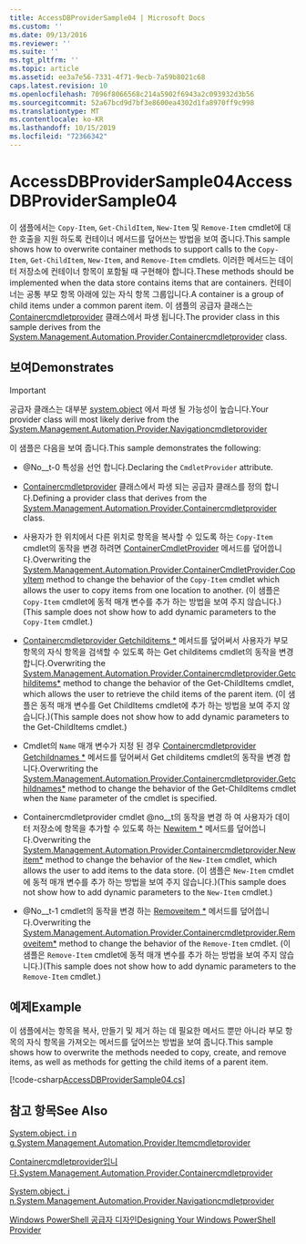 ```yaml
---
title: AccessDBProviderSample04 | Microsoft Docs
ms.custom: ''
ms.date: 09/13/2016
ms.reviewer: ''
ms.suite: ''
ms.tgt_pltfrm: ''
ms.topic: article
ms.assetid: ee3a7e56-7331-4f71-9ecb-7a59b8021c68
caps.latest.revision: 10
ms.openlocfilehash: 7096f8066568c214a5902f6943a2c093932d3b56
ms.sourcegitcommit: 52a67bcd9d7bf3e8600ea4302d1fa8970ff9c998
ms.translationtype: MT
ms.contentlocale: ko-KR
ms.lasthandoff: 10/15/2019
ms.locfileid: "72366342"
---
```

# <a name="accessdbprovidersample04"></a><span data-ttu-id="a40e9-102">AccessDBProviderSample04</span><span class="sxs-lookup"><span data-stu-id="a40e9-102">AccessDBProviderSample04</span></span>

<span data-ttu-id="a40e9-103">이 샘플에서는 `Copy-Item`, `Get-ChildItem`, `New-Item` 및 `Remove-Item` cmdlet에 대 한 호출을 지원 하도록 컨테이너 메서드를 덮어쓰는 방법을 보여 줍니다.</span><span class="sxs-lookup"><span data-stu-id="a40e9-103">This sample shows how to overwrite container methods to support calls to the `Copy-Item`, `Get-ChildItem`, `New-Item`, and `Remove-Item` cmdlets.</span></span> <span data-ttu-id="a40e9-104">이러한 메서드는 데이터 저장소에 컨테이너 항목이 포함될 때 구현해야 합니다.</span><span class="sxs-lookup"><span data-stu-id="a40e9-104">These methods should be implemented when the data store contains items that are containers.</span></span> <span data-ttu-id="a40e9-105">컨테이너는 공통 부모 항목 아래에 있는 자식 항목 그룹입니다.</span><span class="sxs-lookup"><span data-stu-id="a40e9-105">A container is a group of child items under a common parent item.</span></span> <span data-ttu-id="a40e9-106">이 샘플의 공급자 클래스는 [Containercmdletprovider](/dotnet/api/System.Management.Automation.Provider.ContainerCmdletProvider) 클래스에서 파생 됩니다.</span><span class="sxs-lookup"><span data-stu-id="a40e9-106">The provider class in this sample derives from the [System.Management.Automation.Provider.Containercmdletprovider](/dotnet/api/System.Management.Automation.Provider.ContainerCmdletProvider) class.</span></span>

## <a name="demonstrates"></a><span data-ttu-id="a40e9-107">보여</span><span class="sxs-lookup"><span data-stu-id="a40e9-107">Demonstrates</span></span>

> [!IMPORTANT]
> <span data-ttu-id="a40e9-108">공급자 클래스는 대부분 [system.object](/dotnet/api/System.Management.Automation.Provider.NavigationCmdletProvider) 에서 파생 될 가능성이 높습니다.</span><span class="sxs-lookup"><span data-stu-id="a40e9-108">Your provider class will most likely derive from the [System.Management.Automation.Provider.Navigationcmdletprovider](/dotnet/api/System.Management.Automation.Provider.NavigationCmdletProvider)</span></span>

<span data-ttu-id="a40e9-109">이 샘플은 다음을 보여 줍니다.</span><span class="sxs-lookup"><span data-stu-id="a40e9-109">This sample demonstrates the following:</span></span>

- <span data-ttu-id="a40e9-110">@No__t-0 특성을 선언 합니다.</span><span class="sxs-lookup"><span data-stu-id="a40e9-110">Declaring the `CmdletProvider` attribute.</span></span>

- <span data-ttu-id="a40e9-111">[Containercmdletprovider](/dotnet/api/System.Management.Automation.Provider.ContainerCmdletProvider) 클래스에서 파생 되는 공급자 클래스를 정의 합니다.</span><span class="sxs-lookup"><span data-stu-id="a40e9-111">Defining a provider class that derives from the [System.Management.Automation.Provider.Containercmdletprovider](/dotnet/api/System.Management.Automation.Provider.ContainerCmdletProvider) class.</span></span>

- <span data-ttu-id="a40e9-112">사용자가 한 위치에서 다른 위치로 항목을 복사할 수 있도록 하는 `Copy-Item` cmdlet의 동작을 변경 하려면 [ContainerCmdletProvider](/dotnet/api/System.Management.Automation.Provider.ContainerCmdletProvider.CopyItem) 메서드를 덮어씁니다.</span><span class="sxs-lookup"><span data-stu-id="a40e9-112">Overwriting the [System.Management.Automation.Provider.ContainerCmdletProvider.CopyItem](/dotnet/api/System.Management.Automation.Provider.ContainerCmdletProvider.CopyItem) method to change the behavior of the `Copy-Item` cmdlet which allows the user to copy items from one location to another.</span></span> <span data-ttu-id="a40e9-113">(이 샘플은 `Copy-Item` cmdlet에 동적 매개 변수를 추가 하는 방법을 보여 주지 않습니다.)</span><span class="sxs-lookup"><span data-stu-id="a40e9-113">(This sample does not show how to add dynamic parameters to the `Copy-Item` cmdlet.)</span></span>

- <span data-ttu-id="a40e9-114">[Containercmdletprovider Getchilditems \*](/dotnet/api/System.Management.Automation.Provider.ContainerCmdletProvider.GetChildItems) 메서드를 덮어써서 사용자가 부모 항목의 자식 항목을 검색할 수 있도록 하는 Get childitems cmdlet의 동작을 변경 합니다.</span><span class="sxs-lookup"><span data-stu-id="a40e9-114">Overwriting the [System.Management.Automation.Provider.Containercmdletprovider.Getchilditems\*](/dotnet/api/System.Management.Automation.Provider.ContainerCmdletProvider.GetChildItems) method to change the behavior of the Get-ChildItems cmdlet, which allows the user to retrieve the child items of the parent item.</span></span> <span data-ttu-id="a40e9-115">(이 샘플은 동적 매개 변수를 Get ChildItems cmdlet에 추가 하는 방법을 보여 주지 않습니다.)</span><span class="sxs-lookup"><span data-stu-id="a40e9-115">(This sample does not show how to add dynamic parameters to the Get-ChildItems cmdlet.)</span></span>

- <span data-ttu-id="a40e9-116">Cmdlet의 `Name` 매개 변수가 지정 된 경우 [Containercmdletprovider Getchildnames \*](/dotnet/api/System.Management.Automation.Provider.ContainerCmdletProvider.GetChildNames) 메서드를 덮어써서 Get childitems cmdlet의 동작을 변경 합니다.</span><span class="sxs-lookup"><span data-stu-id="a40e9-116">Overwriting the [System.Management.Automation.Provider.Containercmdletprovider.Getchildnames\*](/dotnet/api/System.Management.Automation.Provider.ContainerCmdletProvider.GetChildNames) method to change the behavior of the Get-ChildItems cmdlet when the `Name` parameter of the cmdlet is specified.</span></span>

- <span data-ttu-id="a40e9-117">Containercmdletprovider cmdlet @no__t의 동작을 변경 하 여 사용자가 데이터 저장소에 항목을 추가할 수 있도록 하는 [Newitem \*](/dotnet/api/System.Management.Automation.Provider.ContainerCmdletProvider.NewItem) 메서드를 덮어씁니다.</span><span class="sxs-lookup"><span data-stu-id="a40e9-117">Overwriting the [System.Management.Automation.Provider.Containercmdletprovider.Newitem\*](/dotnet/api/System.Management.Automation.Provider.ContainerCmdletProvider.NewItem) method to change the behavior of the `New-Item` cmdlet, which allows the user to add items to the data store.</span></span> <span data-ttu-id="a40e9-118">(이 샘플은 `New-Item` cmdlet에 동적 매개 변수를 추가 하는 방법을 보여 주지 않습니다.)</span><span class="sxs-lookup"><span data-stu-id="a40e9-118">(This sample does not show how to add dynamic parameters to the `New-Item` cmdlet.)</span></span>

- <span data-ttu-id="a40e9-119">@No__t-1 cmdlet의 동작을 변경 하는 [Removeitem \*](/dotnet/api/System.Management.Automation.Provider.ContainerCmdletProvider.RemoveItem) 메서드를 덮어씁니다.</span><span class="sxs-lookup"><span data-stu-id="a40e9-119">Overwriting the [System.Management.Automation.Provider.Containercmdletprovider.Removeitem\*](/dotnet/api/System.Management.Automation.Provider.ContainerCmdletProvider.RemoveItem) method to change the behavior of the `Remove-Item` cmdlet.</span></span> <span data-ttu-id="a40e9-120">(이 샘플은 `Remove-Item` cmdlet에 동적 매개 변수를 추가 하는 방법을 보여 주지 않습니다.)</span><span class="sxs-lookup"><span data-stu-id="a40e9-120">(This sample does not show how to add dynamic parameters to the `Remove-Item` cmdlet.)</span></span>

## <a name="example"></a><span data-ttu-id="a40e9-121">예제</span><span class="sxs-lookup"><span data-stu-id="a40e9-121">Example</span></span>

<span data-ttu-id="a40e9-122">이 샘플에서는 항목을 복사, 만들기 및 제거 하는 데 필요한 메서드 뿐만 아니라 부모 항목의 자식 항목을 가져오는 메서드를 덮어쓰는 방법을 보여 줍니다.</span><span class="sxs-lookup"><span data-stu-id="a40e9-122">This sample shows how to overwrite the methods needed to copy, create, and remove items, as well as methods for getting the child items of a parent item.</span></span>

[!code-csharp[AccessDBProviderSample04.cs](../../../../powershell-sdk-samples/SDK-2.0/csharp/AccessDBProviderSample06/AccessDBProviderSample06.cs#L11-L1635 "AccessDBProviderSample04.cs")]

## <a name="see-also"></a><span data-ttu-id="a40e9-123">참고 항목</span><span class="sxs-lookup"><span data-stu-id="a40e9-123">See Also</span></span>

[<span data-ttu-id="a40e9-124">System.object. i n g.</span><span class="sxs-lookup"><span data-stu-id="a40e9-124">System.Management.Automation.Provider.Itemcmdletprovider</span></span>](/dotnet/api/System.Management.Automation.Provider.ItemCmdletProvider)

[<span data-ttu-id="a40e9-125">Containercmdletprovider입니다.</span><span class="sxs-lookup"><span data-stu-id="a40e9-125">System.Management.Automation.Provider.Containercmdletprovider</span></span>](/dotnet/api/System.Management.Automation.Provider.ContainerCmdletProvider)

[<span data-ttu-id="a40e9-126">System.object. i n.</span><span class="sxs-lookup"><span data-stu-id="a40e9-126">System.Management.Automation.Provider.Navigationcmdletprovider</span></span>](/dotnet/api/System.Management.Automation.Provider.NavigationCmdletProvider)

[<span data-ttu-id="a40e9-127">Windows PowerShell 공급자 디자인</span><span class="sxs-lookup"><span data-stu-id="a40e9-127">Designing Your Windows PowerShell Provider</span></span>](./provider-types.md)
